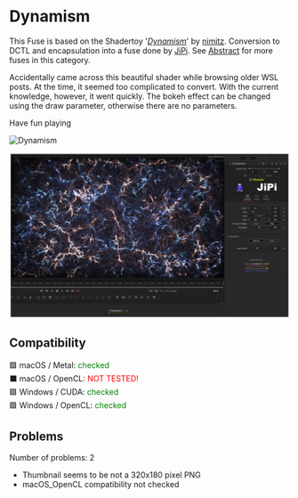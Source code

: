 # Dynamism

This Fuse is based on the Shadertoy '_[Dynamism](https://www.shadertoy.com/view/MtKSWW)_' by [nimitz](https://www.shadertoy.com/user/nimitz). Conversion to DCTL and encapsulation into a fuse done by [JiPi](../../Site/Profiles/JiPi.md). See [Abstract](README.md) for more fuses in this category.

<!-- +++ DO NOT REMOVE THIS COMMENT +++ DO NOT ADD OR EDIT ANY TEXT BEFORE THIS LINE +++ IT WOULD BE A REALLY BAD IDEA +++ -->

Accidentally came across this beautiful shader while browsing older WSL posts. At the time, it seemed too complicated to convert. With the current knowledge, however, it went quickly. The bokeh effect can be changed using the draw parameter, otherwise there are no parameters.


Have fun playing

![Dynamism](https://user-images.githubusercontent.com/78935215/126867926-b7bf3330-67ff-4604-8b83-6c8c54c20664.gif)




[![Dynamism](Dynamism.png)](LearningReationDiffusion.fuse)

<!-- +++ DO NOT REMOVE THIS COMMENT +++ DO NOT EDIT ANY TEXT THAT COMES AFTER THIS LINE +++ TRUST ME: JUST DON'T DO IT +++ -->

## Compatibility

🟩 macOS / Metal: <span style="color:green; ">checked</span><br />
⬛ macOS / OpenCL: <span style="color:red; ">NOT TESTED!</span><br />
🟩 Windows / CUDA: <span style="color:green; ">checked</span><br />
🟩 Windows / OpenCL: <span style="color:green; ">checked</span><br />


## Problems

Number of problems: 2

- Thumbnail seems to be not a 320x180 pixel PNG
- macOS_OpenCL compatibility not checked



